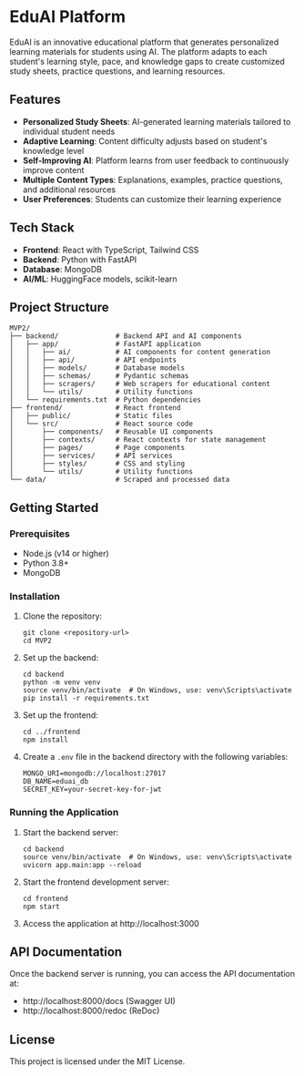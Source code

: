 # EduAI Platform

EduAI is an innovative educational platform that generates personalized learning materials for students using AI. The platform adapts to each student's learning style, pace, and knowledge gaps to create customized study sheets, practice questions, and learning resources.

## Features

- **Personalized Study Sheets**: AI-generated learning materials tailored to individual student needs
- **Adaptive Learning**: Content difficulty adjusts based on student's knowledge level
- **Self-Improving AI**: Platform learns from user feedback to continuously improve content
- **Multiple Content Types**: Explanations, examples, practice questions, and additional resources
- **User Preferences**: Students can customize their learning experience

## Tech Stack

- **Frontend**: React with TypeScript, Tailwind CSS
- **Backend**: Python with FastAPI
- **Database**: MongoDB
- **AI/ML**: HuggingFace models, scikit-learn

## Project Structure

```
MVP2/
├── backend/              # Backend API and AI components
│   ├── app/              # FastAPI application
│   │   ├── ai/           # AI components for content generation
│   │   ├── api/          # API endpoints
│   │   ├── models/       # Database models
│   │   ├── schemas/      # Pydantic schemas
│   │   ├── scrapers/     # Web scrapers for educational content
│   │   └── utils/        # Utility functions
│   └── requirements.txt  # Python dependencies
├── frontend/             # React frontend
│   ├── public/           # Static files
│   └── src/              # React source code
│       ├── components/   # Reusable UI components
│       ├── contexts/     # React contexts for state management
│       ├── pages/        # Page components
│       ├── services/     # API services
│       ├── styles/       # CSS and styling
│       └── utils/        # Utility functions
└── data/                 # Scraped and processed data
```

## Getting Started

### Prerequisites

- Node.js (v14 or higher)
- Python 3.8+
- MongoDB

### Installation

1. Clone the repository:
   ```
   git clone <repository-url>
   cd MVP2
   ```

2. Set up the backend:
   ```
   cd backend
   python -m venv venv
   source venv/bin/activate  # On Windows, use: venv\Scripts\activate
   pip install -r requirements.txt
   ```

3. Set up the frontend:
   ```
   cd ../frontend
   npm install
   ```

4. Create a `.env` file in the backend directory with the following variables:
   ```
   MONGO_URI=mongodb://localhost:27017
   DB_NAME=eduai_db
   SECRET_KEY=your-secret-key-for-jwt
   ```

### Running the Application

1. Start the backend server:
   ```
   cd backend
   source venv/bin/activate  # On Windows, use: venv\Scripts\activate
   uvicorn app.main:app --reload
   ```

2. Start the frontend development server:
   ```
   cd frontend
   npm start
   ```

3. Access the application at http://localhost:3000

## API Documentation

Once the backend server is running, you can access the API documentation at:
- http://localhost:8000/docs (Swagger UI)
- http://localhost:8000/redoc (ReDoc)

## License

This project is licensed under the MIT License.
